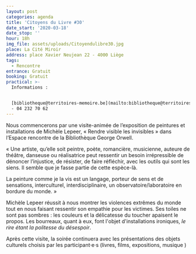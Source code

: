 ```yaml
---
layout: post
categories: agenda
title: 'Citoyens du Livre #30'
date_start: '2020-03-18'
date_stop: ''
hour: 18h
img_file: assets/uploads/Citoyendulibre30.jpg
place: La Cité Miroir
address: place Xavier Neujean 22 - 4000 Liège
tags:
  - Rencontre
entrance: Gratuit
booking: Gratuit
practical: >-
  Informations :


  [bibliotheque@territoires-memoire.be](mailto:bibliotheque@territoires-memoire.be)
  - 04 232 70 62
---
```

Nous commencerons par une visite-animée de l’exposition de peintures et installations de Michèle Lepeer, « Rendre visible les invisibles » dans l’Espace rencontre de la Bibliothèque George Orwell.

« Une artiste, qu’elle soit peintre, poète, romancière, musicienne, auteure de théâtre, danseuse ou réalisatrice peut ressentir un besoin irrépressible de dénoncer l’injustice, de résister, de faire réfléchir, avec les outils qui sont les siens. Il semble que je fasse partie de cette espèce-là.

La peinture comme je la vis est un langage, porteur de sens et de sensations, interculturel, interdisciplinaire, un observatoire/laboratoire en bordure du monde. »

Michèle Lepeer réussit à nous montrer les violences extrêmes du monde tout en nous faisant ressentir son empathie pour les victimes. Ses toiles ne sont pas sombres : les couleurs et la délicatesse du toucher apaisent le propos. Les bourreaux, quant à eux, font l'objet d'installations ironiques, *le rire étant la politesse du désespoir*.

Après cette visite, la soirée continuera avec les présentations des objets culturels choisis par les participant·e·s (livres, films, expositions, musique )
